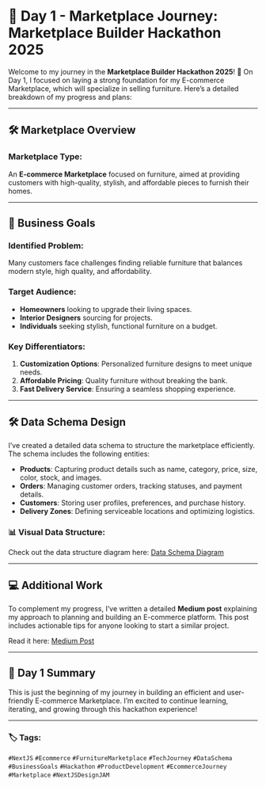 # 🚀 Day 1 - Marketplace Journey: Marketplace Builder Hackathon 2025

Welcome to my journey in the **Marketplace Builder Hackathon 2025**! 🎉 On Day 1, I focused on laying a strong foundation for my E-commerce Marketplace, which will specialize in selling furniture. Here’s a detailed breakdown of my progress and plans:

---

## 🛠️ Marketplace Overview
### Marketplace Type:
An **E-commerce Marketplace** focused on furniture, aimed at providing customers with high-quality, stylish, and affordable pieces to furnish their homes.

---

## 🎯 Business Goals
### Identified Problem:
Many customers face challenges finding reliable furniture that balances modern style, high quality, and affordability.

### Target Audience:
- **Homeowners** looking to upgrade their living spaces.
- **Interior Designers** sourcing for projects.
- **Individuals** seeking stylish, functional furniture on a budget.

### Key Differentiators:
1. **Customization Options**: Personalized furniture designs to meet unique needs.
2. **Affordable Pricing**: Quality furniture without breaking the bank.
3. **Fast Delivery Service**: Ensuring a seamless shopping experience.

---

## 🛠️ Data Schema Design
I’ve created a detailed data schema to structure the marketplace efficiently. The schema includes the following entities:

- **Products**: Capturing product details such as name, category, price, size, color, stock, and images.
- **Orders**: Managing customer orders, tracking statuses, and payment details.
- **Customers**: Storing user profiles, preferences, and purchase history.
- **Delivery Zones**: Defining serviceable locations and optimizing logistics.

### 📊 Visual Data Structure:
Check out the data structure diagram here: [Data Schema Diagram](https://app.eraser.io/workspace/Ux8HAqE3Acfn4DrUns0r?origin=share)

---

## 💻 Additional Work
To complement my progress, I’ve written a detailed **Medium post** explaining my approach to planning and building an E-commerce platform. This post includes actionable tips for anyone looking to start a similar project.

Read it here: [Medium Post](https://medium.com/@muhammadrehan125768/hackathon-day-1-samajhaye-gaye-concepts-aur-data-schema-banane-ka-process-b7116744746d)

---

## 🚀 Day 1 Summary
This is just the beginning of my journey in building an efficient and user-friendly E-commerce Marketplace. I’m excited to continue learning, iterating, and growing through this hackathon experience!

---

### 🏷️ Tags:
`#NextJS` `#Ecommerce` `#FurnitureMarketplace` `#TechJourney` `#DataSchema` `#BusinessGoals` `#Hackathon` `#ProductDevelopment` `#EcommerceJourney` `#Marketplace` `#NextJSDesignJAM`
